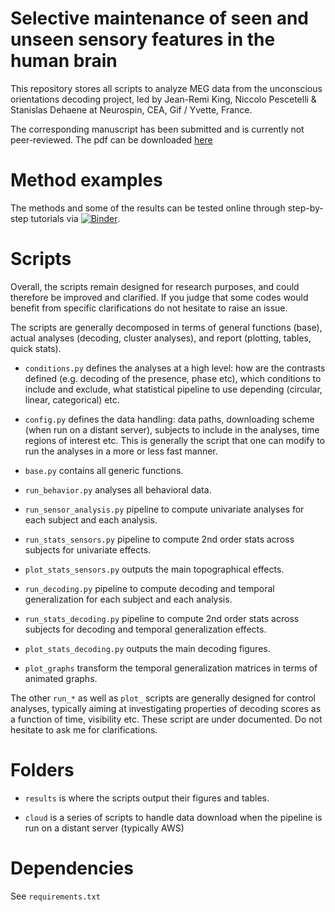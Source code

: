 Selective maintenance of seen and unseen sensory features in the human brain
============================================================================

This repository stores all scripts to analyze MEG data from the unconscious orientations decoding project, led by Jean-Remi King, Niccolo Pescetelli & Stanislas Dehaene at Neurospin, CEA, Gif / Yvette, France.

The corresponding manuscript has been submitted and is currently not peer-reviewed. The pdf can be downloaded [here](TODO)

Method examples
===============

The methods and some of the results can be tested online through step-by-step tutorials via [![Binder](http://mybinder.org/badge.svg)](http://app.mybinder.org/2068500364/tree/notebook/).


Scripts
=======

Overall, the scripts remain designed for research purposes, and could therefore be improved and clarified. If you judge that some codes would benefit from specific clarifications do not hesitate to raise an issue.

The scripts are generally decomposed in terms of general functions (base), actual analyses (decoding, cluster analyses), and report (plotting, tables, quick stats).

- `conditions.py` defines the analyses at a high level: how are the contrasts defined (e.g. decoding of the presence, phase etc), which conditions to include and exclude, what statistical pipeline to use depending (circular, linear, categorical) etc.

- `config.py` defines the data handling: data paths, downloading scheme (when run on a distant server), subjects to include in the analyses, time regions of interest etc. This is generally the script that one can modify to run the analyses in a more or less fast manner.

- `base.py` contains all generic functions.

- `run_behavior.py` analyses all behavioral data.

- `run_sensor_analysis.py` pipeline to compute univariate analyses for each subject and each analysis.

- `run_stats_sensors.py` pipeline to compute 2nd order stats across subjects for univariate effects.

- `plot_stats_sensors.py` outputs the main topographical effects.

- `run_decoding.py` pipeline to compute decoding and temporal generalization for each subject and each analysis.

- `run_stats_decoding.py` pipeline to compute 2nd order stats across subjects for decoding and temporal generalization effects.

- `plot_stats_decoding.py` outputs the main decoding figures.

- `plot_graphs` transform the temporal generalization matrices in terms of animated graphs.

The other `run_*` as well as `plot_` scripts are generally designed for control analyses, typically aiming at investigating properties of decoding scores as a function of time, visibility etc. These script are under documented. Do not hesitate to ask me for clarifications.

Folders
=======

- `results` is where the scripts output their figures and tables.

- `cloud` is a series of scripts to handle data download when the pipeline is run on a distant server (typically AWS)

Dependencies
============

See `requirements.txt`
